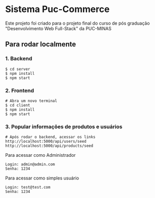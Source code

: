 # Sistema Puc-Commerce

Este projeto foi criado para o projeto final do curso de pós graduação "Desenvolvimento Web Full-Stack" da PUC-MINAS

## Para rodar localmente

### 1. Backend

```
$ cd server
$ npm install
$ npm start
```

### 2. Frontend

```
# Abra um novo terminal
$ cd client
$ npm install
$ npm start
```

### 3. Popular informações de produtos e usuários

```
# Após rodar o backend, acessar os links
http://localhost:5000/api/users/seed
http://localhost:5000/api/products/seed
```

Para acessar como Administrador
```
Login: admin@admin.com
Senha: 1234
```
Para acessar como simples usuário
```
Login: test@test.com
Senha: 1234
```
